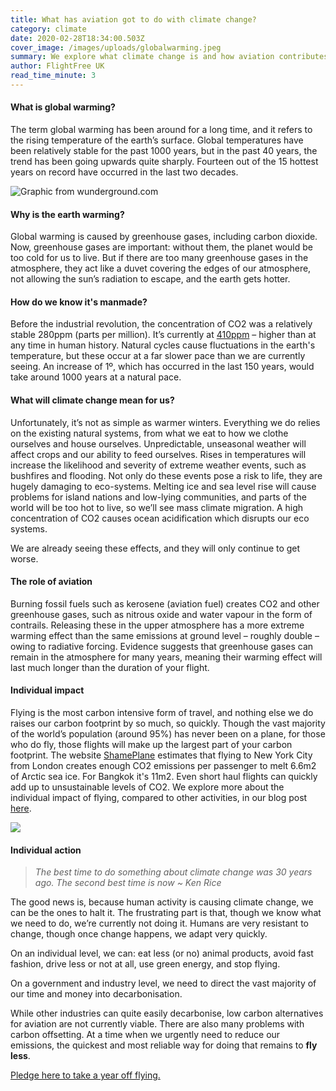 ```yaml
---
title: What has aviation got to do with climate change?
category: climate
date: 2020-02-28T18:34:00.503Z
cover_image: /images/uploads/globalwarming.jpeg
summary: We explore what climate change is and how aviation contributes
author: FlightFree UK
read_time_minute: 3
---
```

#### What is global warming?

The term global warming has been around for a long time, and it refers to the rising temperature of the earth’s surface. Global temperatures have been relatively stable for the past 1000 years, but in the past 40 years, the trend has been going upwards quite sharply. Fourteen out of the 15 hottest years on record have occurred in the last two decades.

![](/images/uploads/2018-anoms.png "Graphic from wunderground.com")

#### Why is the earth warming?

Global warming is caused by greenhouse gases, including carbon dioxide. Now, greenhouse gases are important: without them, the planet would be too cold for us to live. But if there are too many greenhouse gases in the atmosphere, they act like a duvet covering the edges of our atmosphere, not allowing the sun’s radiation to escape, and the earth gets hotter.

#### How do we know it's manmade?

Before the industrial revolution, the concentration of CO2 was a relatively stable 280ppm (parts per million). It’s currently at [410ppm](https://eu.usatoday.com/story/news/2018/05/04/global-warming-carbon-dioxide-levels-continue-soar/581270002/) – higher than at any time in human history. Natural cycles cause fluctuations in the earth's temperature, but these occur at a far slower pace than we are currently seeing. An increase of 1º, which has occurred in the last 150 years, would take around 1000 years at a natural pace.

#### What will climate change mean for us?

Unfortunately, it’s not as simple as warmer winters. Everything we do relies on the existing natural systems, from what we eat to how we clothe ourselves and house ourselves. Unpredictable, unseasonal weather will affect crops and our ability to feed ourselves. Rises in temperatures will increase the likelihood and severity of extreme weather events, such as bushfires and flooding. Not only do these events pose a risk to life, they are hugely damaging to eco-systems. Melting ice and sea level rise will cause problems for island nations and low-lying communities, and parts of the world will be too hot to live, so we’ll see mass climate migration. A high concentration of CO2 causes ocean acidification which disrupts our eco systems.

We are already seeing these effects, and they will only continue to get worse.

#### The role of aviation

Burning fossil fuels such as kerosene (aviation fuel) creates CO2 and other greenhouse gases, such as nitrous oxide and water vapour in the form of contrails. Releasing these in the upper atmosphere has a more extreme warming effect than the same emissions at ground level – roughly double – owing to radiative forcing. Evidence suggests that greenhouse gases can remain in the atmosphere for many years, meaning their warming effect will last much longer than the duration of your flight.

#### Individual impact

Flying is the most carbon intensive form of travel, and nothing else we do raises our carbon footprint by so much, so quickly. Though the vast majority of the world’s population (around 95%) has never been on a plane, for those who do fly, those flights will make up the largest part of your carbon footprint. The website [ShamePlane](https://shameplane.com/?fromCity=Paris&fromCode=CDG&toCity=Chicago&toCode=ORD&roundtrip=true&typeofseat=3) estimates that flying to New York City from London creates enough CO2 emissions per passenger to melt 6.6m2 of Arctic sea ice. For Bangkok it's 11m2. Even short haul flights can quickly add up to unsustainable levels of CO2. We explore more about the individual impact of flying, compared to other activities, in our blog post [here](https://flightfree.co.uk/post/is-the-rising-social-stigma-around-flying-misplaced/).

![](/images/uploads/bar_chart.png)

#### Individual action

> *The best time to do something about climate change was 30 years ago. The second best time is now ~ Ken Rice*

The good news is, because human activity is causing climate change, we can be the ones to halt it. The frustrating part is that, though we know what we need to do, we’re currently not doing it. Humans are very resistant to change, though once change happens, we adapt very quickly.

On an individual level, we can: eat less (or no) animal products, avoid fast fashion, drive less or not at all, use green energy, and stop flying.

On a government and industry level, we need to direct the vast majority of our time and money into decarbonisation.

While other industries can quite easily decarbonise, low carbon alternatives for aviation are not currently viable. There are also many problems with carbon offsetting. At a time when we urgently need to reduce our emissions, the quickest and most reliable way for doing that remains to **fly less**.

[Pledge here to take a year off flying.](https://flightfree.co.uk)
